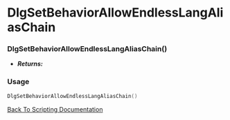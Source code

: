 # DlgSetBehaviorAllowEndlessLangAliasChain

### DlgSetBehaviorAllowEndlessLangAliasChain()
- ***Returns:*** 

### Usage

```Lua
DlgSetBehaviorAllowEndlessLangAliasChain()
```


[Back To Scripting Documentation](../README.md)
